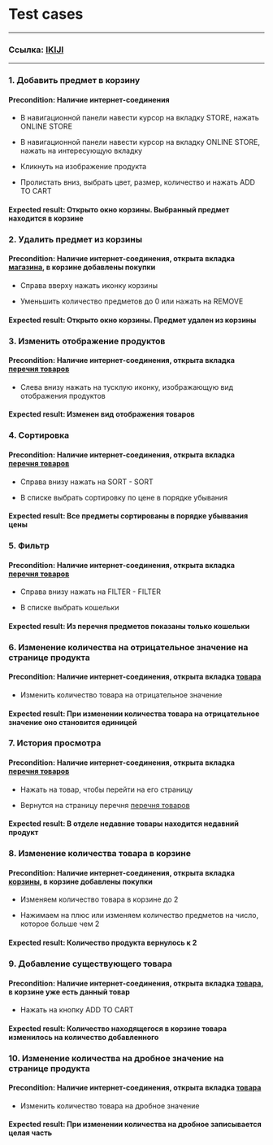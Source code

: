 # Test cases
---

### Ссылка: [IKIJI](https://ikiji.jp/en/#)

---

### 1. Добавить предмет в корзину

#### Precondition: Наличие интернет-соединения

* В навигационной панели навести курсор на вкладку STORE, нажать ONLINE STORE

* В навигационной панели навести курсор на вкладку ONLINE STORE, нажать на интересующую вкладку

* Кликнуть на изображение продукта

* Пролистать вниз, выбрать цвет, размер, количество и нажать ADD TO CART

#### Expected result: Открыто окно корзины. Выбранный предмет находится в корзине

### 2. Удалить предмет из корзины

#### Precondition: Наличие интернет-соединения, открыта вкладка [магазина](https://store.ikiji.jp/), в корзине добавлены покупки 

* Справа вверху нажать иконку корзины

* Уменьшить количество предметов до 0 или нажать на REMOVE

#### Expected result: Открыто окно корзины. Предмет удален из корзины

### 3. Изменить отображение продуктов

#### Precondition: Наличие интернет-соединения, открыта вкладка [перечня товаров](https://store.ikiji.jp/collections/pants) 

* Слева внизу нажать на тусклую иконку, изображающую вид отображения продуктов

#### Expected result: Изменен вид отображения товаров

### 4. Сортировка

#### Precondition: Наличие интернет-соединения, открыта вкладка [перечня товаров](https://store.ikiji.jp/collections/pants)

* Справа внизу нажать на SORT - SORT

* В списке выбрать сортировку по цене в порядке убывания

#### Expected result: Все предметы сортированы в порядке убыввания цены

### 5. Фильтр

#### Precondition: Наличие интернет-соединения, открыта вкладка [перечня товаров](https://store.ikiji.jp/collections/accessories)

* Справа внизу нажать на FILTER - FILTER

* В списке выбрать кошельки

#### Expected result: Из перечня предметов показаны только кошельки

### 6. Изменение количества на отрицательное значение на странице продукта

#### Precondition: Наличие интернет-соединения, открыта вкладка [товара](https://store.ikiji.jp/products/tps-sweat-shirttps%E7%B8%AB%E8%A3%BD%E8%A3%8F%E8%B5%B7%E6%AF%9B%E3%82%B9%E3%82%A6%E3%82%A7%E3%83%83%E3%83%88%E3%82%B7%E3%83%A3%E3%83%84-br-22aw%E6%96%B0%E8%89%B2?variant=42814778572957) 

* Изменить количество товара на отрицательное значение

#### Expected result: При изменении количества товара на отрицательное значение оно становится единицей

### 7. История просмотра

#### Precondition: Наличие интернет-соединения, открыта вкладка [перечня товаров](https://store.ikiji.jp/collections/accessories)

* Нажать на товар, чтобы перейти на его страницу

* Вернутся на страницу перечня [перечня товаров](https://store.ikiji.jp/collections/accessories)

#### Expected result: В отделе недавние товары находится недавний продукт

### 8. Изменение количества товара в корзине

#### Precondition: Наличие интернет-соединения, открыта вкладка [корзины](https://store.ikiji.jp/cart), в корзине добавлены покупки 

* Изменяем количество товара в корзине до 2

* Нажимаем на плюс или изменяем количество предметов на число, которое больше чем 2

#### Expected result: Количество продукта вернулось к 2

### 9. Добавление существующего товара

#### Precondition: Наличие интернет-соединения, открыта вкладка [товара](https://store.ikiji.jp/products/tps-sweat-shirttps%E7%B8%AB%E8%A3%BD%E8%A3%8F%E8%B5%B7%E6%AF%9B%E3%82%B9%E3%82%A6%E3%82%A7%E3%83%83%E3%83%88%E3%82%B7%E3%83%A3%E3%83%84-br-22aw%E6%96%B0%E8%89%B2?variant=42814778572957), в корзине уже есть данный товар 

* Нажать на кнопку ADD TO CART

#### Expected result: Количество находящегося в корзине товара изменилось на количество добавленного

### 10. Изменение количества на дробное значение на странице продукта

#### Precondition: Наличие интернет-соединения, открыта вкладка [товара](https://store.ikiji.jp/products/tps-sweat-shirttps%E7%B8%AB%E8%A3%BD%E8%A3%8F%E8%B5%B7%E6%AF%9B%E3%82%B9%E3%82%A6%E3%82%A7%E3%83%83%E3%83%88%E3%82%B7%E3%83%A3%E3%83%84-br-22aw%E6%96%B0%E8%89%B2?variant=42814778572957) 

* Изменить количество товара на дробное значение

#### Expected result: При изменении количества на дробное записывается целая часть

